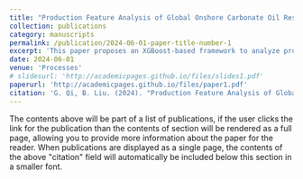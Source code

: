 ```yaml
---
title: "Production Feature Analysis of Global Onshore Carbonate Oil Reservoirs Based on XGBoost Classifier"
collection: publications
category: manuscripts
permalink: /publication/2024-06-01-paper-title-number-1
excerpt: 'This paper proposes an XGBoost-based framework to analyze production features of carbonate reservoirs, offering insights for reservoir optimization.'
date: 2024-06-01
venue: 'Processes'
# slidesurl: 'http://academicpages.github.io/files/slides1.pdf'
paperurl: 'http://academicpages.github.io/files/paper1.pdf'
citation: 'G. Qi, B. Liu. (2024). "Production Feature Analysis of Global Onshore Carbonate Oil Reservoirs Based on XGBoost Classifier." <i>Processes</i> 12, no. 6: 1137.'
---
```


The contents above will be part of a list of publications, if the user clicks the link for the publication than the contents of section will be rendered as a full page, allowing you to provide more information about the paper for the reader. When publications are displayed as a single page, the contents of the above "citation" field will automatically be included below this section in a smaller font.